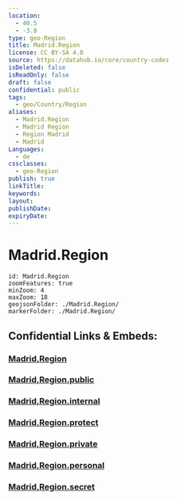 ```yaml
---
location:
  - 40.5
  - -3.8
type: geo-Region
title: Madrid.Region
license: CC BY-SA 4.0
source: https://datahub.io/core/country-codes
isDeleted: false
isReadOnly: false
draft: false
confidential: public
tags:
  - geo/Country/Region
aliases:
  - Madrid.Region
  - Madrid Region
  - Region Madrid
  - Madrid
Languages:
  - de
cssclasses:
  - geo-Region
publish: true
linkTitle:
keywords:
layout:
publishDate:
expiryDate:
---
```


# Madrid.Region

```leaflet
id: Madrid.Region
zoomFeatures: true 
minZoom: 4 
maxZoom: 18
geojsonFolder: ./Madrid.Region/
markerFolder: ./Madrid.Region/
```


## Confidential Links & Embeds: 

### [Madrid,Region](/_Standards/Earth/Continent/Europe/Europe~South/Spain/Provinces~Spain/Madrid,Region.md) 

### [Madrid,Region.public](/_public/Earth/Continent/Europe/Europe~South/Spain/Provinces~Spain/Madrid,Region.public.md) 

### [Madrid,Region.internal](/_internal/Earth/Continent/Europe/Europe~South/Spain/Provinces~Spain/Madrid,Region.internal.md) 

### [Madrid,Region.protect](/_protect/Earth/Continent/Europe/Europe~South/Spain/Provinces~Spain/Madrid,Region.protect.md) 

### [Madrid,Region.private](/_private/Earth/Continent/Europe/Europe~South/Spain/Provinces~Spain/Madrid,Region.private.md) 

### [Madrid,Region.personal](/_personal/Earth/Continent/Europe/Europe~South/Spain/Provinces~Spain/Madrid,Region.personal.md) 

### [Madrid,Region.secret](/_secret/Earth/Continent/Europe/Europe~South/Spain/Provinces~Spain/Madrid,Region.secret.md)

